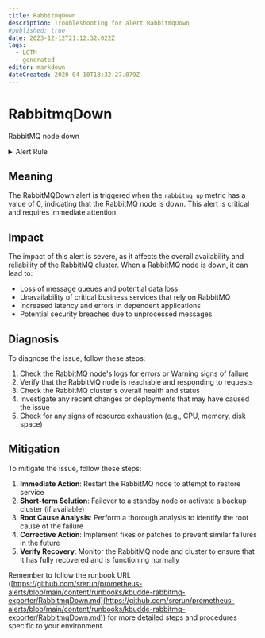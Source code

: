 ```yaml
---
title: RabbitmqDown
description: Troubleshooting for alert RabbitmqDown
#published: true
date: 2023-12-12T21:12:32.022Z
tags: 
  - LGTM
  - generated
editor: markdown
dateCreated: 2020-04-10T18:32:27.079Z
---
```


# RabbitmqDown

RabbitMQ node down

<details>
  <summary>Alert Rule</summary>

{{% rule "rabbitmq/kbudde-rabbitmq-exporter.yml" "RabbitmqDown" %}}

{{% comment %}}

```yaml
alert: RabbitmqDown
expr: rabbitmq_up == 0
for: 0m
labels:
    severity: critical
annotations:
    summary: RabbitMQ down (instance {{ $labels.instance }})
    description: |-
        RabbitMQ node down
          VALUE = {{ $value }}
          LABELS = {{ $labels }}
    runbook: https://github.com/srerun/prometheus-alerts/blob/main/content/runbooks/kbudde-rabbitmq-exporter/RabbitmqDown.md

```

{{% /comment %}}

</details>


## Meaning

The RabbitMQDown alert is triggered when the `rabbitmq_up` metric has a value of 0, indicating that the RabbitMQ node is down. This alert is critical and requires immediate attention.

## Impact

The impact of this alert is severe, as it affects the overall availability and reliability of the RabbitMQ cluster. When a RabbitMQ node is down, it can lead to:

* Loss of message queues and potential data loss
* Unavailability of critical business services that rely on RabbitMQ
* Increased latency and errors in dependent applications
* Potential security breaches due to unprocessed messages

## Diagnosis

To diagnose the issue, follow these steps:

1. Check the RabbitMQ node's logs for errors or Warning signs of failure
2. Verify that the RabbitMQ node is reachable and responding to requests
3. Check the RabbitMQ cluster's overall health and status
4. Investigate any recent changes or deployments that may have caused the issue
5. Check for any signs of resource exhaustion (e.g., CPU, memory, disk space)

## Mitigation

To mitigate the issue, follow these steps:

1. **Immediate Action**: Restart the RabbitMQ node to attempt to restore service
2. **Short-term Solution**: Failover to a standby node or activate a backup cluster (if available)
3. **Root Cause Analysis**: Perform a thorough analysis to identify the root cause of the failure
4. **Corrective Action**: Implement fixes or patches to prevent similar failures in the future
5. **Verify Recovery**: Monitor the RabbitMQ node and cluster to ensure that it has fully recovered and is functioning normally

Remember to follow the runbook URL ([https://github.com/srerun/prometheus-alerts/blob/main/content/runbooks/kbudde-rabbitmq-exporter/RabbitmqDown.md](https://github.com/srerun/prometheus-alerts/blob/main/content/runbooks/kbudde-rabbitmq-exporter/RabbitmqDown.md)) for more detailed steps and procedures specific to your environment.